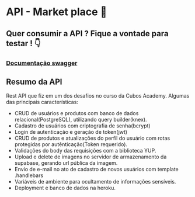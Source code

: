 
# API - Market place 🏪

## Quer consumir a API ? Fique a vontade para testar ! 👇
### [Documentação swagger](https://market-place-cubos.herokuapp.com/docs/)

## Resumo da API
Rest API que fiz em um dos desafios no curso da Cubos Academy. Algumas das principais características:
* CRUD de usuários e produtos com banco de dados relacional(PostgreSQL), utilizando query builder(knex).
* Cadastro de usuários com criptografia de senha(bcrypt)
* Login de autenticação e geração de token(jwt)
* CRUD de produtos e atualizações do perfil do usuário com rotas protegidas por autênticação(Token requerido).
* Validações do body das requisições com a biblioteca YUP.
* Upload e delete de imagens no servidor de armazenamento da supabase, gerando url pública da imagem.
* Envio de e-mail no ato de cadastro de novos usuários com template .handlebars
* Variáveis de ambiente para ocultamento de informações sensíveis.
* Deployment e banco de dados na heroku.

